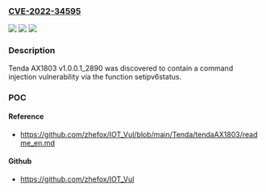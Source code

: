 ### [CVE-2022-34595](https://cve.mitre.org/cgi-bin/cvename.cgi?name=CVE-2022-34595)
![](https://img.shields.io/static/v1?label=Product&message=n%2Fa&color=blue)
![](https://img.shields.io/static/v1?label=Version&message=n%2Fa&color=blue)
![](https://img.shields.io/static/v1?label=Vulnerability&message=n%2Fa&color=brighgreen)

### Description

Tenda AX1803 v1.0.0.1_2890 was discovered to contain a command injection vulnerability via the function setipv6status.

### POC

#### Reference
- https://github.com/zhefox/IOT_Vul/blob/main/Tenda/tendaAX1803/readme_en.md

#### Github
- https://github.com/zhefox/IOT_Vul

